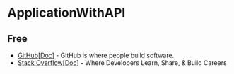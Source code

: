 # ApplicationWithAPI

## Free

* [GitHub](https://github.com/toosean/ApplicationWithAPI/edit/main/README.md)[[Doc](https://docs.github.com)] - GitHub is where people build software.
* [Stack Overflow](https://stackoverflow.com/)[[Doc](https://api.stackexchange.com/)] - Where Developers Learn, Share, & Build Careers
